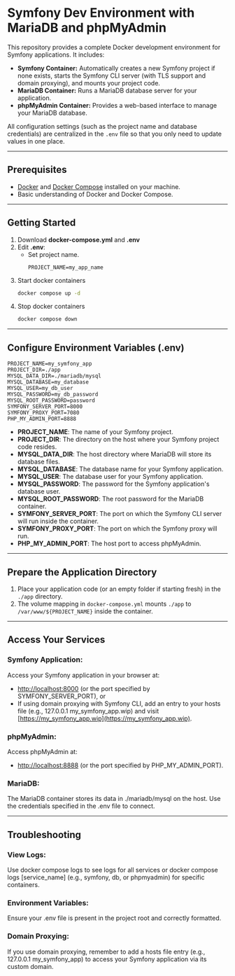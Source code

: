 # Symfony Dev Environment with MariaDB and phpMyAdmin

This repository provides a complete Docker development environment for Symfony applications. It includes:

- **Symfony Container:** Automatically creates a new Symfony project if none exists, starts the Symfony CLI server (with TLS support and domain proxying), and mounts your project code.
- **MariaDB Container:** Runs a MariaDB database server for your application.
- **phpMyAdmin Container:** Provides a web-based interface to manage your MariaDB database.

All configuration settings (such as the project name and database credentials) are centralized in the `.env` file so that you only need to update values in one place.

---

## Prerequisites

- [Docker](https://docs.docker.com/get-docker/) and [Docker Compose](https://docs.docker.com/compose/install/) installed on your machine.
- Basic understanding of Docker and Docker Compose.

---

## Getting Started

1. Download **docker-compose.yml** and **.env**
2. Edit **.env**:
   * Set project name.
     ```dotenv 
     PROJECT_NAME=my_app_name
     ```
3. Start docker containers
   ```bash
   docker compose up -d
   ```
4. Stop docker containers
   ```bash
   docker compose down
   ```

---

## Configure Environment Variables (.env)
```dotenv
PROJECT_NAME=my_symfony_app
PROJECT_DIR=./app
MYSQL_DATA_DIR=./mariadb/mysql
MYSQL_DATABASE=my_database
MYSQL_USER=my_db_user
MYSQL_PASSWORD=my_db_password
MYSQL_ROOT_PASSWORD=password
SYMFONY_SERVER_PORT=8000
SYMFONY_PROXY_PORT=7080
PHP_MY_ADMIN_PORT=8888
```
* **PROJECT_NAME**: The name of your Symfony project.
* **PROJECT_DIR**: The directory on the host where your Symfony project code resides.
* **MYSQL_DATA_DIR**: The host directory where MariaDB will store its database files.
* **MYSQL_DATABASE**: The database name for your Symfony application.
* **MYSQL_USER**: The database user for your Symfony application.
* **MYSQL_PASSWORD**: The password for the Symfony application's database user.
* **MYSQL_ROOT_PASSWORD**: The root password for the MariaDB container.
* **SYMFONY_SERVER_PORT**: The port on which the Symfony CLI server will run inside the container.
* **SYMFONY_PROXY_PORT**: The port on which the Symfony proxy will run.
* **PHP_MY_ADMIN_PORT**: The host port to access phpMyAdmin.

---

## Prepare the Application Directory
1. Place your application code (or an empty folder if starting fresh) in the `./app` directory.
2. The volume mapping in `docker-compose.yml` mounts `./app` to `/var/www/${PROJECT_NAME}` inside the container.

---

## Access Your Services
### **Symfony Application**:
Access your Symfony application in your browser at:
   * [http://localhost:8000](http://localhost:8000) (or the port specified by SYMFONY_SERVER_PORT), or
   * If using domain proxying with Symfony CLI, add an entry to your hosts file (e.g., 127.0.0.1 my_symfony_app.wip) and visit [https://my_symfony_app.wip](https://my_symfony_app.wip).
### **phpMyAdmin**:
Access phpMyAdmin at:
   * [http://localhost:8888](http://localhost:8888) (or the port specified by PHP_MY_ADMIN_PORT).
### **MariaDB**:
The MariaDB container stores its data in ./mariadb/mysql on the host. Use the credentials specified in the .env file to connect.

---

## Troubleshooting
### View Logs:
Use docker compose logs to see logs for all services or docker compose logs [service_name] (e.g., symfony, db, or phpmyadmin) for specific containers.
### Environment Variables:
Ensure your .env file is present in the project root and correctly formatted.
### Domain Proxying:
If you use domain proxying, remember to add a hosts file entry (e.g., 127.0.0.1 my_symfony_app) to access your Symfony application via its custom domain.

